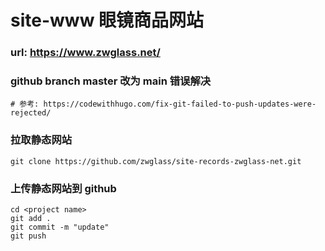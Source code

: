 # site-www 眼镜商品网站

### url: https://www.zwglass.net/

### github branch master 改为 main 错误解决

```
# 参考: https://codewithhugo.com/fix-git-failed-to-push-updates-were-rejected/
```

### 拉取静态网站

```
git clone https://github.com/zwglass/site-records-zwglass-net.git
```

### 上传静态网站到 github

```
cd <project name>
git add .
git commit -m "update"
git push

```
